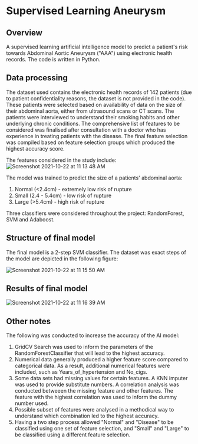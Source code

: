 # Supervised Learning Aneurysm

## Overview 

A supervised learning artificial intelligence model to predict a patient's risk towards Abdominal Aortic Aneurysm ("AAA") using electronic health records. The code is written in Python. 


## Data processing

The dataset used contains the electronic health records of 142 patients (due to patient confidentiality reasons, the dataset is not provided in the code). These patients were selected based on availability of data on the size of their abdominal aorta, either from ultrasound scans or CT scans. The patients were interviewed to understand their smoking habits and other underlying chronic conditions. The comprehensive list of features to be considered was finalised after consultation with a doctor who has experience in treating patients with the disease. The final feature selection was compiled based on feature selection groups which produced the highest accuracy score.

The features considered in the study include:
![Screenshot 2021-10-22 at 11 13 48 AM](https://user-images.githubusercontent.com/85789376/138387538-18e279ef-aa63-43bb-964b-4e4aa8a9b257.png)

The model was trained to predict the size of a patients' abdominal aorta:
1. Normal (<2.4cm) - extremely low risk of rupture
2. Small (2.4 - 5.4cm) - low risk of rupture 
3. Large (>5.4cm) - high risk of rupture 

Three classifiers were considered throughout the project: RandomForest, SVM and Adaboost. 

## Structure of final model 

The final model is a 2-step SVM classifier. The dataset was exact steps of the model are depicted in the following figure: 

![Screenshot 2021-10-22 at 11 15 50 AM](https://user-images.githubusercontent.com/85789376/138387709-462d1490-0117-4fd3-add6-3eb697f54d21.png)

## Results of final model 

![Screenshot 2021-10-22 at 11 16 39 AM](https://user-images.githubusercontent.com/85789376/138387801-a255d216-1c00-4efc-9dd5-91bdeb1896fa.png)


## Other notes 

The following was conducted to increase the accuracy of the AI model:

1. GridCV Search was used to inform the parameters of the RandomForestClassifier that will lead to the highest accuracy. 
2. Numerical data generally produced a higher feature score compared to categorical data. As a result, additional numerical features were included, such as Years_of_hypertension and No_cigs.
3. Some data sets had missing values for certain features. A KNN imputer was used to provide substitute numbers. A correlation analysis was conducted betweeen the missing feature and other features. The feature with the highest correlation was used to inform the dummy number used. 
4. Possible subset of features were analysed in a methodical way to understand which combination led to the highest accuracy.
5. Having a two step process allowed "Normal" and "Disease" to be classified using one set of feature selection, and "Small" and "Large" to be classified using a different feature selection. 
 



